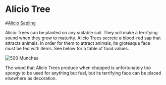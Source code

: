 # Alicio Tree

#[Alicio Sapling](block:betterwithaddons:sapling_luretree@0)

Alicio Trees can be planted on any suitable soil. They will make a terrifying sound when they grow to maturity. Alicio Trees secrete a blood-red sap that attracts animals.
In order for them to attract animals, its grotesque face must be fed with items. See below for a table of food values.

![500 Munches](item:minecraft:glowstone@0)

The wood that Alicio Trees produce when chopped is unfortunately too spongy to be used for anything but fuel, but its terrifying face can be placed elsewhere as decoration.